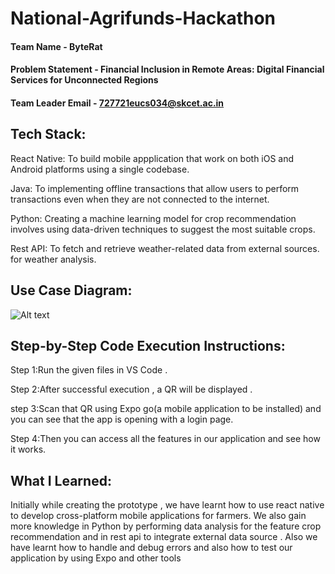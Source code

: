 # National-Agrifunds-Hackathon

#### Team Name - ByteRat
#### Problem Statement - Financial Inclusion in Remote Areas: Digital Financial Services for Unconnected Regions
#### Team Leader Email - 727721eucs034@skcet.ac.in

## Tech Stack: 
React Native: To build mobile appplication that work on both iOS and Android platforms using a single codebase.

Java: To implementing offline transactions that allow users to perform transactions even when they are not connected to the internet.

Python: Creating a machine learning model for crop recommendation involves using data-driven techniques to suggest the most suitable crops.

Rest API:  To fetch and retrieve weather-related data from external sources. for weather analysis.

## Use Case Diagram:
  <img src="https://res.cloudinary.com/ddlw9iej1/image/upload/v1693115914/usecase_shrpje.jpg" alt="Alt text" title="Optional title">
   
## Step-by-Step Code Execution Instructions:
  Step 1:Run the given files in VS Code . 
  
  Step 2:After successful execution , a QR will be displayed .
  
  step 3:Scan that QR using Expo go(a mobile application to be installed) and you can see that the app is opening with a login page.
  
  Step 4:Then you can access all the features in our application and see how it works.
  
## What I Learned:
  Initially while creating the prototype , we have learnt how to use react native to develop cross-platform mobile applications for farmers. We also gain more knowledge in Python by performing data analysis for the feature crop recommendation and in rest api to integrate external data source . Also we have learnt how to handle and debug errors and also how to test our application by using Expo and other tools
   
